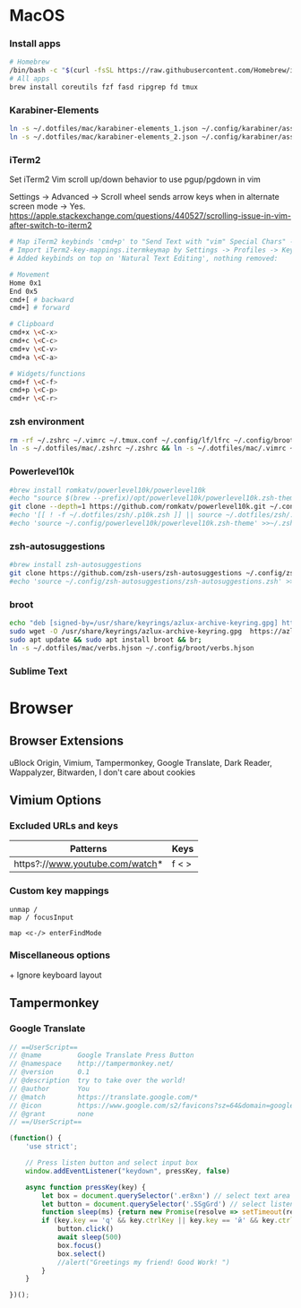 # MacOS

### Install apps

```bash
# Homebrew
/bin/bash -c "$(curl -fsSL https://raw.githubusercontent.com/Homebrew/install/HEAD/install.sh)";
# All apps
brew install coreutils fzf fasd ripgrep fd tmux
```

### Karabiner-Elements

```bash
ln -s ~/.dotfiles/mac/karabiner-elements_1.json ~/.config/karabiner/assets/complex_modifications/karabiner-elements_1.json
ln -s ~/.dotfiles/mac/karabiner-elements_2.json ~/.config/karabiner/assets/complex_modifications/karabiner-elements_2.json
```

### iTerm2

Set iTerm2 Vim scroll up/down behavior to use pgup/pgdown in vim

Settings -> Advanced -> Scroll wheel sends arrow keys when in alternate screen mode -> Yes.
https://apple.stackexchange.com/questions/440527/scrolling-issue-in-vim-after-switch-to-iterm2

```bash
# Map iTerm2 keybinds 'cmd+p' to "Send Text with "vim" Special Chars" - "\<C-p>" mapped to functions in widgets.zsh "^p". Example: bindkey '^p' run-fzf-fasd-cd-vi Basically this maps cmd+key to ctrl+key.
# Import iTerm2-key-mappings.itermkeymap by Settings -> Profiles -> Keys -> Key Mappings -> Presets -> Import
# Added keybinds on top on 'Natural Text Editing', nothing removed:

# Movement
Home 0x1
End 0x5
cmd+[ # backward
cmd+] # forward

# Clipboard
cmd+x \<C-x>
cmd+c \<C-c>
cmd+v \<C-v>
cmd+a \<C-a>

# Widgets/functions
cmd+f \<C-f>
cmd+p \<C-p>
cmd+r \<C-r>
```

### zsh environment

```bash
rm -rf ~/.zshrc ~/.vimrc ~/.tmux.conf ~/.config/lf/lfrc ~/.config/broot/verbs.hjson;
ln -s ~/.dotfiles/mac/.zshrc ~/.zshrc && ln -s ~/.dotfiles/mac/.vimrc ~/.vimrc;
```

### Powerlevel10k

```bash
#brew install romkatv/powerlevel10k/powerlevel10k
#echo "source $(brew --prefix)/opt/powerlevel10k/powerlevel10k.zsh-theme" >>~/.zshrc
git clone --depth=1 https://github.com/romkatv/powerlevel10k.git ~/.config/powerlevel10k;
#echo '[[ ! -f ~/.dotfiles/zsh/.p10k.zsh ]] || source ~/.dotfiles/zsh/.p10k.zsh' >>~/.zshrc
#echo 'source ~/.config/powerlevel10k/powerlevel10k.zsh-theme' >>~/.zshrc
```

### zsh-autosuggestions

```bash
#brew install zsh-autosuggestions
git clone https://github.com/zsh-users/zsh-autosuggestions ~/.config/zsh-autosuggestions;
#echo 'source ~/.config/zsh-autosuggestions/zsh-autosuggestions.zsh' >>~/.zshrc
```

### broot

```bash
echo "deb [signed-by=/usr/share/keyrings/azlux-archive-keyring.gpg] http://packages.azlux.fr/debian/ stable main" | sudo tee /etc/apt/sources.list.d/azlux.list;
sudo wget -O /usr/share/keyrings/azlux-archive-keyring.gpg  https://azlux.fr/repo.gpg;
sudo apt update && sudo apt install broot && br;
ln -s ~/.dotfiles/mac/verbs.hjson ~/.config/broot/verbs.hjson
```

### Sublime Text

# Browser

## Browser Extensions

uBlock Origin, Vimium, Tampermonkey, Google Translate, Dark Reader, Wappalyzer, Bitwarden, I don't care about cookies

## Vimium Options

### Excluded URLs and keys

| Patterns                        | Keys  |
| ------------------------------- | ----- |
| https?://www.youtube.com/watch* | f < > |

### Custom key mappings

```
unmap /
map / focusInput

map <c-/> enterFindMode
```

### Miscellaneous options

\+ Ignore keyboard layout

## Tampermonkey

### Google Translate

```JavaScript
// ==UserScript==
// @name         Google Translate Press Button
// @namespace    http://tampermonkey.net/
// @version      0.1
// @description  try to take over the world!
// @author       You
// @match        https://translate.google.com/*
// @icon         https://www.google.com/s2/favicons?sz=64&domain=google.com
// @grant        none
// ==/UserScript==

(function() {
    'use strict';

    // Press listen button and select input box
    window.addEventListener("keydown", pressKey, false)

    async function pressKey(key) {
        let box = document.querySelector('.er8xn') // select text area
        let button = document.querySelector('.SSgGrd') // select listen button
        function sleep(ms) {return new Promise(resolve => setTimeout(resolve, ms))} // timeout function to be set later
        if (key.key == 'q' && key.ctrlKey || key.key == 'й' && key.ctrlKey) { // if 'q' and 'ctrl' keypress
            button.click()
            await sleep(500)
            box.focus()
            box.select()
            //alert("Greetings my friend! Good Work! ")
        }
    }

})();
```

